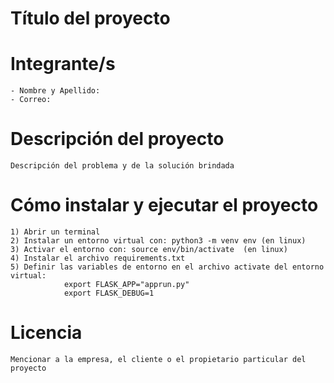 # Título del proyecto


# Integrante/s

    - Nombre y Apellido:
    - Correo: 

# Descripción del proyecto

    Descripción del problema y de la solución brindada

# Cómo instalar y ejecutar el proyecto
    1) Abrir un terminal
    2) Instalar un entorno virtual con: python3 -m venv env (en linux)
    3) Activar el entorno con: source env/bin/activate  (en linux)
    4) Instalar el archivo requirements.txt
    5) Definir las variables de entorno en el archivo activate del entorno virtual:
                export FLASK_APP="apprun.py"
                export FLASK_DEBUG=1

# Licencia

    Mencionar a la empresa, el cliente o el propietario particular del proyecto